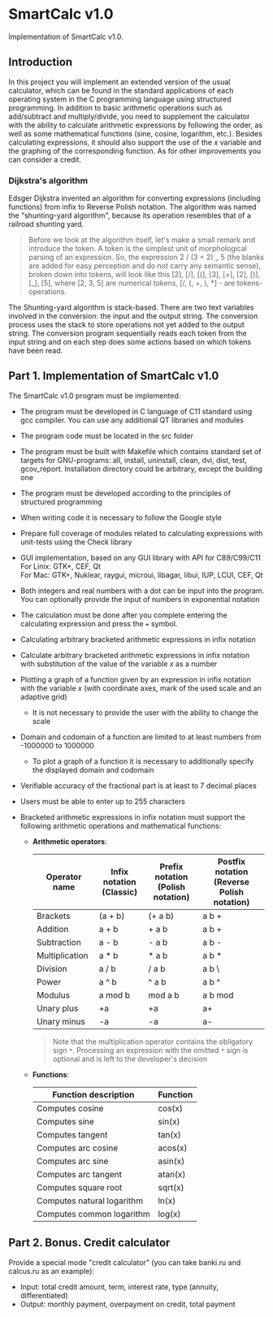# SmartCalc v1.0

Implementation of SmartCalc v1.0.

## Introduction

In this project you will implement an extended version of the usual calculator, which can be found in the standard applications of each operating system in the C programming language using structured programming. In addition to basic arithmetic operations such as add/subtract and multiply/divide, you need to supplement the calculator with the ability to calculate arithmetic expressions by following the order, as well as some mathematical functions (sine, cosine, logarithm, etc.).
Besides calculating expressions, it should also support the use of the _x_ variable and the graphing of the corresponding function.
As for other improvements you can consider a credit.

### Dijkstra's algorithm

Edsger Dijkstra invented an algorithm for converting expressions (including functions) from infix to Reverse Polish notation. The algorithm was named the "shunting-yard algorithm", because its operation resembles that of a railroad shunting yard.

> Before we look at the algorithm itself, let's make a small remark and introduce the token. A token is the simplest unit of morphological parsing of an expression. So, the expression 2 / (3 + 2) _ 5 (the blanks are added for easy perception and do not carry any semantic sense), broken down into tokens, will look like this [2], [/], [(], [3], [+], [2], [)], [_], [5], where [2, 3, 5] are numerical tokens, [/, (, +, ), *] - are tokens-operations.

The Shunting-yard algorithm is stack-based. There are two text variables involved in the conversion: the input and the output string. The conversion process uses the stack to store operations not yet added to the output string. The conversion program sequentially reads each token from the input string and on each step does some actions based on which tokens have been read.

## Part 1. Implementation of SmartCalc v1.0

The SmartCalc v1.0 program must be implemented:

- The program must be developed in C language of C11 standard using gcc compiler. You can use any additional QT libraries and modules
- The program code must be located in the src folder
- The program must be built with Makefile which contains standard set of targets for GNU-programs: all, install, uninstall, clean, dvi, dist, test, gcov_report. Installation directory could be arbitrary, except the building one
- The program must be developed according to the principles of structured programming
- When writing code it is necessary to follow the Google style
- Prepare full coverage of modules related to calculating expressions with unit-tests using the Check library
- GUI implementation, based on any GUI library with API for C89/C99/C11
  <br/>For Linix: GTK+, CEF, Qt
  <br/>For Mac: GTK+, Nuklear, raygui, microui, libagar, libui, IUP, LCUI, CEF, Qt
- Both integers and real numbers with a dot can be input into the program. You can optionally provide the input of numbers in exponential notation
- The calculation must be done after you complete entering the calculating expression and press the `=` symbol.
- Calculating arbitrary bracketed arithmetic expressions in infix notation
- Calculate arbitrary bracketed arithmetic expressions in infix notation with substitution of the value of the variable _x_ as a number
- Plotting a graph of a function given by an expression in infix notation with the variable _x_ (with coordinate axes, mark of the used scale and an adaptive grid)
  - It is not necessary to provide the user with the ability to change the scale
- Domain and codomain of a function are limited to at least numbers from -1000000 to 1000000
  - To plot a graph of a function it is necessary to additionally specify the displayed domain and codomain
- Verifiable accuracy of the fractional part is at least to 7 decimal places
- Users must be able to enter up to 255 characters
- Bracketed arithmetic expressions in infix notation must support the following arithmetic operations and mathematical functions:

  - **Arithmetic operators**:

    | Operator name  | Infix notation <br /> (Classic) | Prefix notation <br /> (Polish notation) | Postfix notation <br /> (Reverse Polish notation) |
    | -------------- | ------------------------------- | ---------------------------------------- | ------------------------------------------------- |
    | Brackets       | (a + b)                         | (+ a b)                                  | a b +                                             |
    | Addition       | a + b                           | + a b                                    | a b +                                             |
    | Subtraction    | a - b                           | - a b                                    | a b -                                             |
    | Multiplication | a \* b                          | \* a b                                   | a b \*                                            |
    | Division       | a / b                           | / a b                                    | a b \                                             |
    | Power          | a ^ b                           | ^ a b                                    | a b ^                                             |
    | Modulus        | a mod b                         | mod a b                                  | a b mod                                           |
    | Unary plus     | +a                              | +a                                       | a+                                                |
    | Unary minus    | -a                              | -a                                       | a-                                                |

    > Note that the multiplication operator contains the obligatory sign `*`. Processing an expression with the omitted `*` sign is optional and is left to the developer's decision

  - **Functions**:

    | Function description       | Function |
    | -------------------------- | -------- |
    | Computes cosine            | cos(x)   |
    | Computes sine              | sin(x)   |
    | Computes tangent           | tan(x)   |
    | Computes arc cosine        | acos(x)  |
    | Computes arc sine          | asin(x)  |
    | Computes arc tangent       | atan(x)  |
    | Computes square root       | sqrt(x)  |
    | Computes natural logarithm | ln(x)    |
    | Computes common logarithm  | log(x)   |

## Part 2. Bonus. Credit calculator

Provide a special mode "credit calculator" (you can take banki.ru and calcus.ru as an example):

- Input: total credit amount, term, interest rate, type (annuity, differentiated)
- Output: monthly payment, overpayment on credit, total payment
